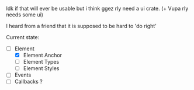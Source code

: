 Idk if that will ever be usable but i think ggez rly need a ui crate. (+ Vupa rly needs some ui)

I heard from a friend that it is supposed to be hard to 'do right'


Current state:  
- [ ] Element
    - [x] Element Anchor  
    - [ ] Element Types
    - [ ] Element Styles
- [ ] Events
- [ ] Callbacks ? 
